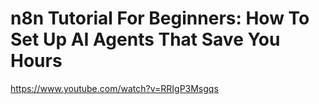 # n8n Tutorial For Beginners: How To Set Up AI Agents That Save You Hours

https://www.youtube.com/watch?v=RRIgP3Msgqs
